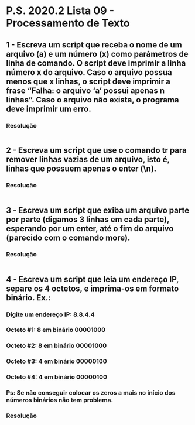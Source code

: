 # P.S. 2020.2 Lista 09 - Processamento de Texto

## 1 - Escreva um script que receba o nome de um arquivo (a) e um número (x) como parâmetros de linha de comando. O script deve imprimir a linha número x do arquivo. Caso o arquivo possua menos que x linhas, o script deve imprimir a frase “Falha: o arquivo ‘a’ possui apenas n linhas”. Caso o arquivo não exista, o programa deve imprimir um erro.

### Resolução
~~~bash
~~~

## 2 - Escreva um script que use o comando tr para remover linhas vazias de um arquivo, isto é, linhas que possuem apenas o enter (\n).

### Resolução
~~~bash
~~~

## 3 - Escreva um script que exiba um arquivo parte por parte (digamos 3 linhas em cada parte), esperando por um enter, até o fim do arquivo (parecido com o comando more).

### Resolução
~~~bash
~~~

## 4 - Escreva um script que leia um endereço IP, separe os 4 octetos, e imprima-os em formato binário. Ex.:

### Digite um endereço IP: 8.8.4.4

### Octeto #1: 8 em binário 00001000
### Octeto #2: 8 em binário 00001000
### Octeto #3: 4 em binário 00000100
### Octeto #4: 4 em binário 00000100

### Ps: Se não conseguir colocar os zeros a mais no início dos números binários não tem problema.

### Resolução
~~~bash
~~~
